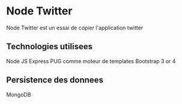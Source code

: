 # Node Twitter

Node Twitter est un essai de copier l'application twitter

## Technologies utilisees
Node JS
Express
PUG comme moteur de templates
Bootstrap 3 or 4

## Persistence des donnees
MongoDB

